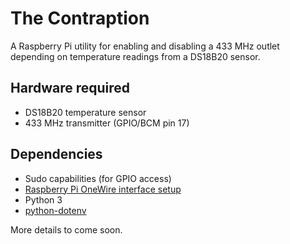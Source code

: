 # The Contraption
A Raspberry Pi utility for enabling and disabling a 433 MHz outlet depending on temperature readings from a DS18B20 sensor.

## Hardware required
- DS18B20 temperature sensor
- 433 MHz transmitter (GPIO/BCM pin 17)

## Dependencies
- Sudo capabilities (for GPIO access)
- [Raspberry Pi OneWire interface setup](https://pinout.xyz/pinout/1_wire)
- Python 3
- [python-dotenv](https://pypi.org/project/python-dotenv/)

More details to come soon.
